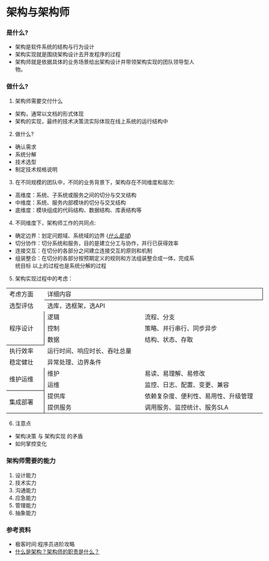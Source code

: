 # 架构与架构师

### 是什么?
- 架构是软件系统的结构与行为设计
- 架构实现就是围绕架构设计去开发程序的过程
- 架构师就是依据具体的业务场景给出架构设计并带领架构实现的团队领导型人物。

### 做什么?
1. 架构师需要交付什么
- 架构，通常以文档的形式体现
- 架构的实现，最终的技术决策流实际体现在线上系统的运行结构中

2. 做什么?
- 确认需求
- 系统分解
- 技术选型
- 制定技术规格说明

3. 在不同规模的团队中，不同的业务背景下，架构存在不同维度和层次:
- 高维度：系统、子系统或服务之间的切分与交叉结构
- 中维度：系统、服务内部模块的切分与交叉结构
- 底维度：模块组成的代码结构、数据结构、库表结构等

4. 不同维度下，架构师工作的共同点:
- 确定边界：划定问题域、系统域的边界 (*[什么是域]()*)
- 切分协作：切分系统和服务，目的是建立分工与协作，并行已获得效率
- 连接交互：在切分的各部分之间建立连接交互的原则和机制
- 组装整合：在切分的各部分按预期定义的规则和方法组装整合成一体，完成系统目标
以上的过程也是系统分解的过程

5. 架构实现过程中的考虑：
<table width="511.55" border="0" cellpadding="0" cellspacing="0" style='width:511.55pt;border-collapse:collapse;table-layout:fixed;'>
   <col width="66.65" style='mso-width-source:userset;mso-width-alt:2843;'/>
   <col width="198.30" style='mso-width-source:userset;mso-width-alt:8460;'/>
   <col width="246.60" style='mso-width-source:userset;mso-width-alt:10521;'/>
   <tr height="20.40" style='height:20.40pt;'>
    <td class="xl65" height="20.40" width="66.65" style='height:20.40pt;width:66.65pt;' x:str>考虑方面</td>
    <td class="xl66" width="444.90" colspan="2" style='width:444.90pt;border-right:.5pt solid windowtext;border-bottom:.5pt solid windowtext;' x:str>详细内容</td>
   </tr>
   <tr height="17.60" style='height:17.60pt;'>
    <td class="xl68" height="17.60" style='height:17.60pt;' x:str>选型评估</td>
    <td class="xl69" x:str>选库，选框架，选API</td>
    <td class="xl69"></td>
   </tr>
   <tr height="17.60" style='height:17.60pt;'>
    <td class="xl70" height="52.80" rowspan="3" style='height:52.80pt;border-right:.5pt solid windowtext;border-bottom:.5pt solid windowtext;' x:str>程序设计</td>
    <td class="xl69" x:str>逻辑</td>
    <td class="xl69" x:str>流程、分支</td>
   </tr>
   <tr height="17.60" style='height:17.60pt;'>
    <td class="xl69" x:str>控制</td>
    <td class="xl69" x:str>策略、并行串行、同步异步</td>
   </tr>
   <tr height="17.60" style='height:17.60pt;'>
    <td class="xl69" x:str>数据</td>
    <td class="xl69" x:str>结构、状态、存取</td>
   </tr>
   <tr height="17.60" style='height:17.60pt;'>
    <td class="xl68" height="17.60" style='height:17.60pt;' x:str>执行效率</td>
    <td class="xl69" x:str>运行时间、响应时长、吞吐总量</td>
    <td class="xl69"></td>
   </tr>
   <tr height="17.60" style='height:17.60pt;'>
    <td class="xl68" height="17.60" style='height:17.60pt;' x:str>稳定健壮</td>
    <td class="xl69" x:str>异常处理、边界条件</td>
    <td class="xl69"></td>
   </tr>
   <tr height="17.60" style='height:17.60pt;'>
    <td class="xl70" height="35.20" rowspan="2" style='height:35.20pt;border-right:.5pt solid windowtext;border-bottom:.5pt solid windowtext;' x:str>维护运维</td>
    <td class="xl69" x:str>维护</td>
    <td class="xl69" x:str>易读、易理解、易修改</td>
   </tr>
   <tr height="17.60" style='height:17.60pt;'>
    <td class="xl69" x:str>运维</td>
    <td class="xl69" x:str>监控、日志、配置、变更、兼容</td>
   </tr>
   <tr height="17.60" style='height:17.60pt;'>
    <td class="xl70" height="35.20" rowspan="2" style='height:35.20pt;border-right:.5pt solid windowtext;border-bottom:.5pt solid windowtext;' x:str>集成部署</td>
    <td class="xl69" x:str>提供库</td>
    <td class="xl69" x:str>依赖复杂度、便利性、易用性、升级管理</td>
   </tr>
   <tr height="17.60" style='height:17.60pt;'>
    <td class="xl69" x:str>提供服务</td>
    <td class="xl69" x:str>调用服务、监控统计、服务SLA</td>
   </tr>
   <![if supportMisalignedColumns]>
    <tr width="0" style='display:none;'>
     <td width="67" style='width:67;'></td>
     <td width="198" style='width:198;'></td>
     <td width="247" style='width:247;'></td>
    </tr>
   <![endif]>
  </table>

6. 注意点
- 架构决策 与 架构实现 的矛盾
- 如何掌控变化

### 架构师需要的能力
1. 设计能力
2. 技术实力
3. 沟通能力
4. 应急能力
5. 管理能力
6. 抽象能力


### 参考资料
- 极客时间:程序员进阶攻略
- [什么是架构？架构师的职责是什么？](https://www.zhihu.com/question/19558112)
